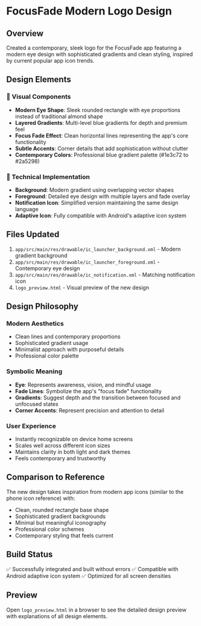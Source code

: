 # FocusFade Modern Logo Design

## Overview
Created a contemporary, sleek logo for the FocusFade app featuring a modern eye design with sophisticated gradients and clean styling, inspired by current popular app icon trends.

## Design Elements

### 🎨 Visual Components
- **Modern Eye Shape**: Sleek rounded rectangle with eye proportions instead of traditional almond shape
- **Layered Gradients**: Multi-level blue gradients for depth and premium feel
- **Focus Fade Effect**: Clean horizontal lines representing the app's core functionality
- **Subtle Accents**: Corner details that add sophistication without clutter
- **Contemporary Colors**: Professional blue gradient palette (#1e3c72 to #2a5298)

### 📱 Technical Implementation
- **Background**: Modern gradient using overlapping vector shapes
- **Foreground**: Detailed eye design with multiple layers and fade overlay
- **Notification Icon**: Simplified version maintaining the same design language
- **Adaptive Icon**: Fully compatible with Android's adaptive icon system

## Files Updated
1. `app/src/main/res/drawable/ic_launcher_background.xml` - Modern gradient background
2. `app/src/main/res/drawable/ic_launcher_foreground.xml` - Contemporary eye design
3. `app/src/main/res/drawable/ic_notification.xml` - Matching notification icon
4. `logo_preview.html` - Visual preview of the new design

## Design Philosophy

### Modern Aesthetics
- Clean lines and contemporary proportions
- Sophisticated gradient usage
- Minimalist approach with purposeful details
- Professional color palette

### Symbolic Meaning
- **Eye**: Represents awareness, vision, and mindful usage
- **Fade Lines**: Symbolize the app's "focus fade" functionality
- **Gradients**: Suggest depth and the transition between focused and unfocused states
- **Corner Accents**: Represent precision and attention to detail

### User Experience
- Instantly recognizable on device home screens
- Scales well across different icon sizes
- Maintains clarity in both light and dark themes
- Feels contemporary and trustworthy

## Comparison to Reference
The new design takes inspiration from modern app icons (similar to the phone icon reference) with:
- Clean, rounded rectangle base shape
- Sophisticated gradient backgrounds
- Minimal but meaningful iconography
- Professional color schemes
- Contemporary styling that feels current

## Build Status
✅ Successfully integrated and built without errors
✅ Compatible with Android adaptive icon system
✅ Optimized for all screen densities

## Preview
Open `logo_preview.html` in a browser to see the detailed design preview with explanations of all design elements.
